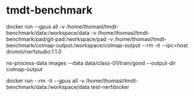 # tmdt-benchmark

docker run --gpus all -v /home/thomasl/tmdt-benchmark/data:/workspace/data -v /home/thomasl/tmdt-benchmark/pad/git-pad:/workspace/pad -v /home/thomasl/tmdt-benchmark/colmap-output:/workspace/colmap-output --rm -it --ipc=host dromni/nerfstudio:1.1.0

ns-process-data images --data data/class-01/train/good --output-dir colmap-output

docker run --rm -it --gpus all -v /home/thomasl/tmdt-benchmark/data:/workspace/data test-nerfdocker